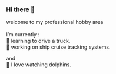 ### Hi there 👋
welcome to my professional hobby area<br><br>
 I’m currently :<br>
🚚 learning to drive a truck.<br>
🚢 working on ship cruise tracking systems.<br>

and<br>
🐬 I love watching dolphins.
